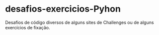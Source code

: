 # desafios-exercicios-Pyhon
Desafios de código diversos de alguns sites de Challenges ou de alguns exercícios de fixação.
